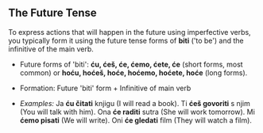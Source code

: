 ## The Future Tense

To express actions that will happen in the future using imperfective verbs, you typically form it using the future tense forms of **biti** ('to be') and the infinitive of the main verb.

* Future forms of 'biti': **ću, ćeš, će, ćemo, ćete, će** (short forms, most common) or **hoću, hoćeš, hoće, hoćemo, hoćete, hoće** (long forms).
* Formation: Future 'biti' form + Infinitive of main verb

* *Examples:* Ja **ću čitati** knjigu (I will read a book). Ti **ćeš govoriti** s njim (You will talk with him). Ona **će raditi** sutra (She will work tomorrow). Mi **ćemo pisati** (We will write). Oni **će gledati** film (They will watch a film).
